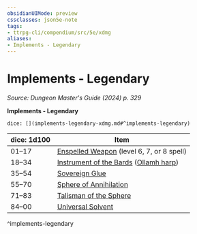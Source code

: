 ```yaml
---
obsidianUIMode: preview
cssclasses: json5e-note
tags:
- ttrpg-cli/compendium/src/5e/xdmg
aliases:
- Implements - Legendary
---
```

# Implements - Legendary
*Source: Dungeon Master's Guide (2024) p. 329* 

**Implements - Legendary**

`dice: [](implements-legendary-xdmg.md#^implements-legendary)`

| dice: 1d100 | Item |
|-------------|------|
| 01–17 | [Enspelled Weapon](Інструменти%20ДМ/CLI/items/enspelled-weapon-xdmg.md) (level 6, 7, or 8 spell) |
| 18–34 | [Instrument of the Bards](Інструменти%20ДМ/CLI/items/instrument-of-the-bards-xdmg.md) ([Ollamh harp](Інструменти%20ДМ/CLI/items/instrument-of-the-bards-ollamh-harp-xdmg.md)) |
| 35–54 | [Sovereign Glue](Інструменти%20ДМ/CLI/items/sovereign-glue-xdmg.md) |
| 55–70 | [Sphere of Annihilation](Інструменти%20ДМ/CLI/items/sphere-of-annihilation-xdmg.md) |
| 71–83 | [Talisman of the Sphere](Інструменти%20ДМ/CLI/items/talisman-of-the-sphere-xdmg.md) |
| 84–00 | [Universal Solvent](Інструменти%20ДМ/CLI/items/universal-solvent-xdmg.md) |
^implements-legendary